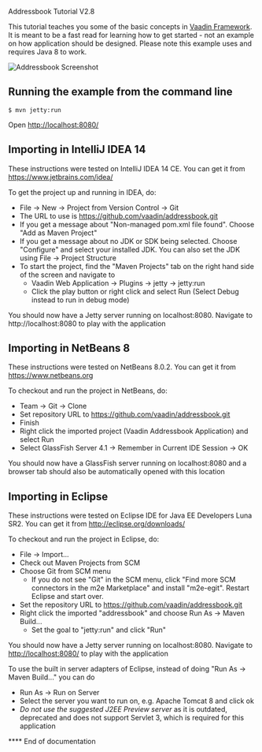 
Addressbook Tutorial V2.8




This tutorial teaches you some of the basic concepts in [Vaadin Framework](https://vaadin.com). It is meant to be
a fast read for learning how to get started - not an example on how application should be
designed. Please note this example uses and requires Java 8 to work.

![Addressbook Screenshot](addressbook_screenshot.png "Addressbook Screenshot")


Running the example from the command line
-------------------
```
$ mvn jetty:run
```

Open [http://localhost:8080/](http://localhost:8080/)


Importing in IntelliJ IDEA 14
--------------------
These instructions were tested on IntelliJ IDEA 14 CE. You can get it from https://www.jetbrains.com/idea/

To get the project up and running in IDEA, do:
- File -> New -> Project from Version Control -> Git
- The URL to use is https://github.com/vaadin/addressbook.git
- If you get a message about "Non-managed pom.xml file found". Choose "Add as Maven Project"
- If you get a message about no JDK or SDK being selected. Choose "Configure" and select your installed JDK. You can also set the JDK using File -> Project Structure
- To start the project, find the "Maven Projects" tab on the right hand side of the screen and navigate to
  - Vaadin Web Application -> Plugins -> jetty -> jetty:run
  - Click the play button or right click and select Run (Select Debug instead to run in debug mode)

You should now have a Jetty server running on localhost:8080. Navigate to http://localhost:8080 to play with the application

Importing in NetBeans 8
--------------------
These instructions were tested on NetBeans 8.0.2. You can get it from https://www.netbeans.org

To checkout and run the project in NetBeans, do:
- Team -> Git -> Clone
- Set repository URL to https://github.com/vaadin/addressbook.git
- Finish
- Right click the imported project (Vaadin Addressbook Application) and select Run
- Select GlassFish Server 4.1 -> Remember in Current IDE Session -> OK

You should now have a GlassFish server running on localhost:8080 and a browser tab should also be automatically opened with this location

Importing in Eclipse
--------------------
These instructions were tested on Eclipse IDE for Java EE Developers Luna SR2. You can get it from http://eclipse.org/downloads/

To checkout and run the project in Eclipse, do:
- File -> Import...
- Check out Maven Projects from SCM
- Choose Git from SCM menu
  - If you do not see "Git" in the SCM menu, click "Find more SCM connectors in the m2e Marketplace" and install "m2e-egit". Restart Eclipse and start over.
- Set the repository URL to https://github.com/vaadin/addressbook.git
- Right click the imported "addressbook" and choose Run As -> Maven Build...
  - Set the goal to "jetty:run" and click "Run"

You should now have a Jetty server running on localhost:8080. Navigate to [http://localhost:8080/](http://localhost:8080/) to play with the application

To use the built in server adapters of Eclipse, instead of doing "Run As -> Maven Build..." you can do
- Run As -> Run on Server
- Select the server you want to run on, e.g. Apache Tomcat 8 and click ok
- *Do not use the suggested J2EE Preview server* as it is outdated, deprecated and does not support Servlet 3, which is required for this application

**** End of documentation
